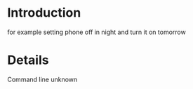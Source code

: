 # Introduction #


for example setting phone off in night and turn it on tomorrow

# Details #

Command line unknown